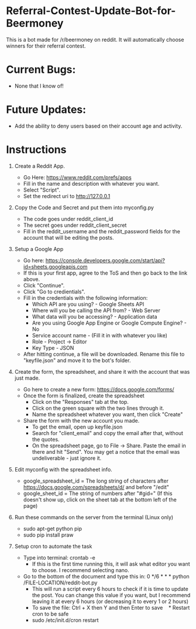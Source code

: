 # Referral-Contest-Update-Bot-for-Beermoney
This is a bot made for /r/beermoney on reddit. It will automatically choose winners for their referral contest.

# Current Bugs:
* None that I know of!

# Future Updates:
* Add the ability to deny users based on their account age and activity.

# Instructions
1. Create a Reddit App.
    * Go Here: https://www.reddit.com/prefs/apps
    * Fill in the name and description with whatever you want.
    * Select "Script".
    * Set the redirect uri to http://127.0.0.1

2. Copy the Code and Secret and put them into myconfig.py
    * The code goes under reddit_client_id
    * The secret goes under reddit_client_secret
    * Fill in the reddit_username and the reddit_password fields for the account that will be editing the posts.

3. Setup a Google App
    * Go here: https://console.developers.google.com/start/api?id=sheets.googleapis.com
    * If this is your first app, agree to the ToS and then go back to the link above.
    * Click "Continue".
    * Click "Go to credientials".
    * Fill in the credentials with the following information:
        * Which API are you using? - Google Sheets API
        * Where will you be calling the API from? - Web Server
        * What data will you be accessing? - Application data
        * Are you using Google App Engine or Google Compute Engine? - No
        * Service account name - (Fill it in with whatever you like)
        * Role - Project -> Editor
        * Key Type - JSON
    * After hitting continue, a file will be downloaded. Rename this file to "keyfile.json" and move it to the bot's folder.

4. Create the form, the spreadsheet, and share it with the account that was just made.
    * Go here to create a new form: https://docs.google.com/forms/
    * Once the form is finalized, create the spreadsheet
        * Click on the "Responses" tab at the top.
        * Click on the green square with the two lines through it.
        * Name the spreadsheet whatever you want, then click "Create"
    * Share the form with the new account you made.
        * To get the email, open up keyfile.json
        * Search for "client_email" and copy the email after that, without the quotes.
        * On the spreadsheet page, go to File -> Share. Paste the email in there and hit "Send". You may get a notice that the email was undeliverable - just ignore it.
        
5. Edit myconfig with the spreadsheet info.
    * google_spreadsheet_id = The long string of characters after https://docs.google.com/spreadsheets/d/ and before "/edit"
    * google_sheet_id = The string of numbers after "#gid=" (If this doesn't show up, click on the sheet tab at the bottom left of the page)

6. Run these commands on the server from the terminal (Linux only)
    * sudo apt-get python pip
    * sudo pip install praw
    
7. Setup cron to automate the task
    * Type into terminal: crontab -e
        * If this is the first time running this, it will ask what editor you want to choose. I recommend selecting nano.
    * Go to the bottom of the document and type this in: 0 \*/6 * * * python /FILE-LOCATION/reddit-bot.py
        * This will run a script every 6 hours to check if it is time to update the post. You can change this value if you want, but I recommend leaving it at every 6 hours (or decreasing it to every 1 or 2 hours)
        * To save the file: Ctrl + X then Y and then Enter to save
    * Restart cron to be safe
        * sudo /etc/init.d/cron restart

